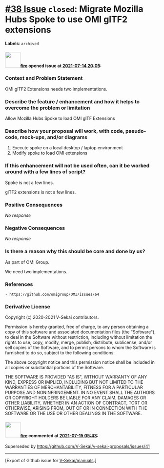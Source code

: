 # [\#38 Issue](https://github.com/V-Sekai/manuals/issues/38) `closed`: Migrate Mozilla Hubs Spoke to use OMI glTF2 extensions
**Labels**: `archived`


#### <img src="https://avatars.githubusercontent.com/u/32321?u=c2e06a3d2b49a467aa907e54aa259516440267cc&v=4" width="50">[fire](https://github.com/fire) opened issue at [2021-07-14 20:05](https://github.com/V-Sekai/manuals/issues/38):

### Context and Problem Statement

OMI glTF2 Extensions needs two implementations.

### Describe the feature / enhancement and how it helps to overcome the problem or limitation

Allow Mozilla Hubs Spoke to load OMI glTF Extensions

### Describe how your proposal will work, with code, pseudo-code, mock-ups, and/or diagrams

1. Execute spoke on a local desktop / laptop environment
2. Modify spoke to load OMI extensions

### If this enhancement will not be used often, can it be worked around with a few lines of script?

Spoke is not a few lines.

glTF2 extensions is not a few lines.

### Positive Consequences

_No response_

### Negative Consequences

_No response_

### Is there a reason why this should be core and done by us?

As part of OMI Group.

We need two implementations.

### References

```
- https://github.com/omigroup/OMI/issues/64
```

### Derivative License

Copyright (c) 2020-2021 V-Sekai contributors.

Permission is hereby granted, free of charge, to any person obtaining a copy
of this software and associated documentation files (the "Software"), to deal
in the Software without restriction, including without limitation the rights
to use, copy, modify, merge, publish, distribute, sublicense, and/or sell
copies of the Software, and to permit persons to whom the Software is
furnished to do so, subject to the following conditions:

The above copyright notice and this permission notice shall be included in all
copies or substantial portions of the Software.

THE SOFTWARE IS PROVIDED "AS IS", WITHOUT WARRANTY OF ANY KIND, EXPRESS OR
IMPLIED, INCLUDING BUT NOT LIMITED TO THE WARRANTIES OF MERCHANTABILITY,
FITNESS FOR A PARTICULAR PURPOSE AND NONINFRINGEMENT. IN NO EVENT SHALL THE
AUTHORS OR COPYRIGHT HOLDERS BE LIABLE FOR ANY CLAIM, DAMAGES OR OTHER
LIABILITY, WHETHER IN AN ACTION OF CONTRACT, TORT OR OTHERWISE, ARISING FROM,
OUT OF OR IN CONNECTION WITH THE SOFTWARE OR THE USE OR OTHER DEALINGS IN THE
SOFTWARE.


#### <img src="https://avatars.githubusercontent.com/u/32321?u=c2e06a3d2b49a467aa907e54aa259516440267cc&v=4" width="50">[fire](https://github.com/fire) commented at [2021-07-15 05:43](https://github.com/V-Sekai/manuals/issues/38#issuecomment-880412699):

Superseded by https://github.com/V-Sekai/v-sekai-proposals/issues/41


-------------------------------------------------------------------------------



[Export of Github issue for [V-Sekai/manuals](https://github.com/V-Sekai/manuals).]
